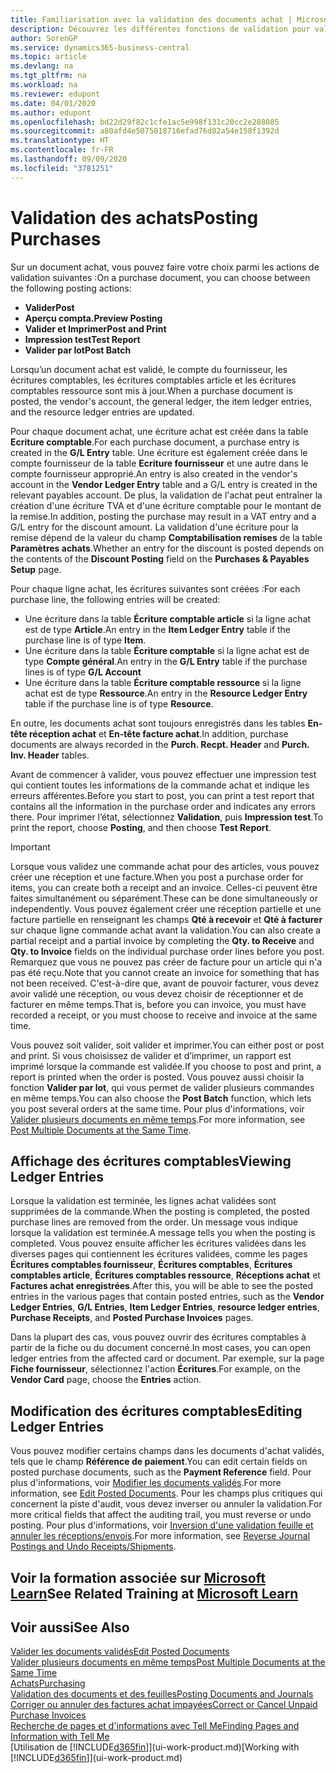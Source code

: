 ```yaml
---
title: Familiarisation avec la validation des documents achat | Microsoft Docs
description: Découvrez les différentes fonctions de validation pour valider les documents achat et comment mettre à jour les documents validés.
author: SorenGP
ms.service: dynamics365-business-central
ms.topic: article
ms.devlang: na
ms.tgt_pltfrm: na
ms.workload: na
ms.reviewer: edupont
ms.date: 04/01/2020
ms.author: edupont
ms.openlocfilehash: bd22d29f82c1cfe1ac5e998f131c20cc2e288085
ms.sourcegitcommit: a80afd4e5075018716efad76d82a54e158f1392d
ms.translationtype: HT
ms.contentlocale: fr-FR
ms.lasthandoff: 09/09/2020
ms.locfileid: "3781251"
---
```

# <a name="posting-purchases"></a><span data-ttu-id="d58d2-103">Validation des achats</span><span class="sxs-lookup"><span data-stu-id="d58d2-103">Posting Purchases</span></span>
<span data-ttu-id="d58d2-104">Sur un document achat, vous pouvez faire votre choix parmi les actions de validation suivantes :</span><span class="sxs-lookup"><span data-stu-id="d58d2-104">On a purchase document, you can choose between the following posting actions:</span></span>

* <span data-ttu-id="d58d2-105">**Valider**</span><span class="sxs-lookup"><span data-stu-id="d58d2-105">**Post**</span></span>
* <span data-ttu-id="d58d2-106">**Aperçu compta.**</span><span class="sxs-lookup"><span data-stu-id="d58d2-106">**Preview Posting**</span></span>
* <span data-ttu-id="d58d2-107">**Valider et Imprimer**</span><span class="sxs-lookup"><span data-stu-id="d58d2-107">**Post and Print**</span></span>
* <span data-ttu-id="d58d2-108">**Impression test**</span><span class="sxs-lookup"><span data-stu-id="d58d2-108">**Test Report**</span></span>
* <span data-ttu-id="d58d2-109">**Valider par lot**</span><span class="sxs-lookup"><span data-stu-id="d58d2-109">**Post Batch**</span></span>

<span data-ttu-id="d58d2-110">Lorsqu’un document achat est validé, le compte du fournisseur, les écritures comptables, les écritures comptables article et les écritures comptables ressource sont mis à jour.</span><span class="sxs-lookup"><span data-stu-id="d58d2-110">When a purchase document is posted, the vendor's account, the general ledger, the item ledger entries, and the resource ledger entries  are updated.</span></span>

<span data-ttu-id="d58d2-111">Pour chaque document achat, une écriture achat est créée dans la table **Ecriture comptable**.</span><span class="sxs-lookup"><span data-stu-id="d58d2-111">For each purchase document, a purchase entry is created in the **G/L Entry** table.</span></span> <span data-ttu-id="d58d2-112">Une écriture est également créée dans le compte fournisseur de la table **Ecriture fournisseur** et une autre dans le compte fournisseur approprié.</span><span class="sxs-lookup"><span data-stu-id="d58d2-112">An entry is also created in the vendor's account in the **Vendor Ledger Entry** table and a G/L entry is created in the relevant payables account.</span></span> <span data-ttu-id="d58d2-113">De plus, la validation de l'achat peut entraîner la création d'une écriture TVA et d'une écriture comptable pour le montant de la remise.</span><span class="sxs-lookup"><span data-stu-id="d58d2-113">In addition, posting the purchase may result in a VAT entry and a G/L entry for the discount amount.</span></span> <span data-ttu-id="d58d2-114">La validation d'une écriture pour la remise dépend de la valeur du champ **Comptabilisation remises** de la table **Paramètres achats**.</span><span class="sxs-lookup"><span data-stu-id="d58d2-114">Whether an entry for the discount is posted depends on the contents of the **Discount Posting** field on the **Purchases & Payables Setup** page.</span></span>

<span data-ttu-id="d58d2-115">Pour chaque ligne achat, les écritures suivantes sont créées :</span><span class="sxs-lookup"><span data-stu-id="d58d2-115">For each purchase line, the following entries will be created:</span></span>
- <span data-ttu-id="d58d2-116">Une écriture dans la table **Écriture comptable article** si la ligne achat est de type **Article**.</span><span class="sxs-lookup"><span data-stu-id="d58d2-116">An entry in the **Item Ledger Entry** table if the purchase line is of type **Item**.</span></span>
- <span data-ttu-id="d58d2-117">Une écriture dans la table **Écriture comptable** si la ligne achat est de type **Compte général**.</span><span class="sxs-lookup"><span data-stu-id="d58d2-117">An entry in the **G/L Entry** table if the purchase lines is of type **G/L Account**</span></span>
- <span data-ttu-id="d58d2-118">Une écriture dans la table **Écriture comptable ressource** si la ligne achat est de type **Ressource**.</span><span class="sxs-lookup"><span data-stu-id="d58d2-118">An entry in the **Resource Ledger Entry** table if the purchase line is of type **Resource**.</span></span>

<span data-ttu-id="d58d2-119">En outre, les documents achat sont toujours enregistrés dans les tables **En-tête réception achat** et **En-tête facture achat**.</span><span class="sxs-lookup"><span data-stu-id="d58d2-119">In addition, purchase documents are always recorded in the **Purch. Recpt. Header** and **Purch. Inv. Header** tables.</span></span>

<span data-ttu-id="d58d2-120">Avant de commencer à valider, vous pouvez effectuer une impression test qui contient toutes les informations de la commande achat et indique les erreurs afférentes.</span><span class="sxs-lookup"><span data-stu-id="d58d2-120">Before you start to post, you can print a test report that contains all the information in the purchase order and indicates any errors there.</span></span> <span data-ttu-id="d58d2-121">Pour imprimer l’état, sélectionnez **Validation**, puis **Impression test**.</span><span class="sxs-lookup"><span data-stu-id="d58d2-121">To print the report, choose **Posting**, and then choose **Test Report**.</span></span>

> [!IMPORTANT]  
>   <span data-ttu-id="d58d2-122">Lorsque vous validez une commande achat pour des articles, vous pouvez créer une réception et une facture.</span><span class="sxs-lookup"><span data-stu-id="d58d2-122">When you post a purchase order for items, you can create both a receipt and an invoice.</span></span> <span data-ttu-id="d58d2-123">Celles-ci peuvent être faites simultanément ou séparément.</span><span class="sxs-lookup"><span data-stu-id="d58d2-123">These can be done simultaneously or independently.</span></span> <span data-ttu-id="d58d2-124">Vous pouvez également créer une réception partielle et une facture partielle en renseignant les champs **Qté à recevoir** et **Qté à facturer** sur chaque ligne commande achat avant la validation.</span><span class="sxs-lookup"><span data-stu-id="d58d2-124">You can also create a partial receipt and a partial invoice by completing the **Qty. to Receive** and **Qty. to Invoice** fields on the individual purchase order lines before you post.</span></span> <span data-ttu-id="d58d2-125">Remarquez que vous ne pouvez pas créer de facture pour un article qui n'a pas été reçu.</span><span class="sxs-lookup"><span data-stu-id="d58d2-125">Note that you cannot create an invoice for something that has not been received.</span></span> <span data-ttu-id="d58d2-126">C'est-à-dire que, avant de pouvoir facturer, vous devez avoir validé une réception, ou vous devez choisir de réceptionner et de facturer en même temps.</span><span class="sxs-lookup"><span data-stu-id="d58d2-126">That is, before you can invoice, you must have recorded a receipt, or you must choose to receive and invoice at the same time.</span></span>

<span data-ttu-id="d58d2-127">Vous pouvez soit valider, soit valider et imprimer.</span><span class="sxs-lookup"><span data-stu-id="d58d2-127">You can either post or post and print.</span></span> <span data-ttu-id="d58d2-128">Si vous choisissez de valider et d’imprimer, un rapport est imprimé lorsque la commande est validée.</span><span class="sxs-lookup"><span data-stu-id="d58d2-128">If you choose to post and print, a report is printed when the order is posted.</span></span> <span data-ttu-id="d58d2-129">Vous pouvez aussi choisir la fonction **Valider par lot**, qui vous permet de valider plusieurs commandes en même temps.</span><span class="sxs-lookup"><span data-stu-id="d58d2-129">You can also choose the **Post Batch** function, which lets you post several orders at the same time.</span></span> <span data-ttu-id="d58d2-130">Pour plus d'informations, voir [Valider plusieurs documents en même temps](ui-batch-posting.md).</span><span class="sxs-lookup"><span data-stu-id="d58d2-130">For more information, see [Post Multiple Documents at the Same Time](ui-batch-posting.md).</span></span>

## <a name="viewing-ledger-entries"></a><span data-ttu-id="d58d2-131">Affichage des écritures comptables</span><span class="sxs-lookup"><span data-stu-id="d58d2-131">Viewing Ledger Entries</span></span>
<span data-ttu-id="d58d2-132">Lorsque la validation est terminée, les lignes achat validées sont supprimées de la commande.</span><span class="sxs-lookup"><span data-stu-id="d58d2-132">When the posting is completed, the posted purchase lines are removed from the order.</span></span> <span data-ttu-id="d58d2-133">Un message vous indique lorsque la validation est terminée.</span><span class="sxs-lookup"><span data-stu-id="d58d2-133">A message tells you when the posting is completed.</span></span> <span data-ttu-id="d58d2-134">Vous pouvez ensuite afficher les écritures validées dans les diverses pages qui contiennent les écritures validées, comme les pages **Écritures comptables fournisseur**, **Écritures comptables**, **Écritures comptables article**, **Écritures comptables ressource**, **Réceptions achat** et **Factures achat enregistrées**.</span><span class="sxs-lookup"><span data-stu-id="d58d2-134">After this, you will be able to see the posted entries in the various pages that contain posted entries, such as the **Vendor Ledger Entries**, **G/L Entries**, **Item Ledger Entries**, **resource ledger entries**, **Purchase Receipts**, and **Posted Purchase Invoices** pages.</span></span>

<span data-ttu-id="d58d2-135">Dans la plupart des cas, vous pouvez ouvrir des écritures comptables à partir de la fiche ou du document concerné.</span><span class="sxs-lookup"><span data-stu-id="d58d2-135">In most cases, you can open ledger entries from the affected card or document.</span></span> <span data-ttu-id="d58d2-136">Par exemple, sur la page **Fiche fournisseur**, sélectionnez l'action **Écritures**.</span><span class="sxs-lookup"><span data-stu-id="d58d2-136">For example, on the **Vendor Card** page, choose the **Entries** action.</span></span>

## <a name="editing-ledger-entries"></a><span data-ttu-id="d58d2-137">Modification des écritures comptables</span><span class="sxs-lookup"><span data-stu-id="d58d2-137">Editing Ledger Entries</span></span>
<span data-ttu-id="d58d2-138">Vous pouvez modifier certains champs dans les documents d'achat validés, tels que le champ **Référence de paiement**.</span><span class="sxs-lookup"><span data-stu-id="d58d2-138">You can edit certain fields on posted purchase documents, such as the **Payment Reference** field.</span></span> <span data-ttu-id="d58d2-139">Pour plus d'informations, voir [Modifier les documents validés](across-edit-posted-document.md).</span><span class="sxs-lookup"><span data-stu-id="d58d2-139">For more information, see [Edit Posted Documents](across-edit-posted-document.md).</span></span> <span data-ttu-id="d58d2-140">Pour les champs plus critiques qui concernent la piste d'audit, vous devez inverser ou annuler la validation.</span><span class="sxs-lookup"><span data-stu-id="d58d2-140">For more critical fields that affect the auditing trail, you must reverse or undo posting.</span></span> <span data-ttu-id="d58d2-141">Pour plus d'informations, voir [Inversion d'une validation feuille et annuler les réceptions/envois](finance-how-reverse-journal-posting.md).</span><span class="sxs-lookup"><span data-stu-id="d58d2-141">For more information, see [Reverse Journal Postings and Undo Receipts/Shipments](finance-how-reverse-journal-posting.md).</span></span>

## <a name="see-related-training-at-microsoft-learn"></a><span data-ttu-id="d58d2-142">Voir la formation associée sur [Microsoft Learn](/learn/modules/receive-invoice-dynamics-d365-business-central/index)</span><span class="sxs-lookup"><span data-stu-id="d58d2-142">See Related Training at [Microsoft Learn](/learn/modules/receive-invoice-dynamics-d365-business-central/index)</span></span>

## <a name="see-also"></a><span data-ttu-id="d58d2-143">Voir aussi</span><span class="sxs-lookup"><span data-stu-id="d58d2-143">See Also</span></span>
[<span data-ttu-id="d58d2-144">Valider les documents validés</span><span class="sxs-lookup"><span data-stu-id="d58d2-144">Edit Posted Documents</span></span>](across-edit-posted-document.md)  
[<span data-ttu-id="d58d2-145">Valider plusieurs documents en même temps</span><span class="sxs-lookup"><span data-stu-id="d58d2-145">Post Multiple Documents at the Same Time</span></span>](ui-batch-posting.md)  
[<span data-ttu-id="d58d2-146">Achats</span><span class="sxs-lookup"><span data-stu-id="d58d2-146">Purchasing</span></span>](purchasing-manage-purchasing.md)  
[<span data-ttu-id="d58d2-147">Validation des documents et des feuilles</span><span class="sxs-lookup"><span data-stu-id="d58d2-147">Posting Documents and Journals</span></span>](ui-post-documents-journals.md)  
[<span data-ttu-id="d58d2-148">Corriger ou annuler des factures achat impayées</span><span class="sxs-lookup"><span data-stu-id="d58d2-148">Correct or Cancel Unpaid Purchase Invoices</span></span>](purchasing-how-correct-cancel-unpaid-purchase-invoices.md)  
[<span data-ttu-id="d58d2-149">Recherche de pages et d'informations avec Tell Me</span><span class="sxs-lookup"><span data-stu-id="d58d2-149">Finding Pages and Information with Tell Me</span></span>](ui-search.md)  
<span data-ttu-id="d58d2-150">[Utilisation de [!INCLUDE[d365fin](includes/d365fin_md.md)]](ui-work-product.md)</span><span class="sxs-lookup"><span data-stu-id="d58d2-150">[Working with [!INCLUDE[d365fin](includes/d365fin_md.md)]](ui-work-product.md)</span></span>
